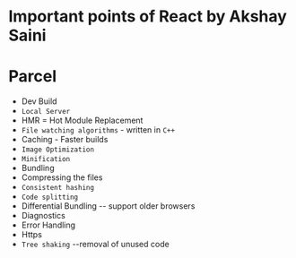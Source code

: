 # Important points of React by Akshay Saini


# Parcel
  - Dev Build
  - `Local Server`
  - HMR = Hot Module Replacement
  - `File watching algorithms` - written in `C++`
  - Caching - Faster builds
  - `Image Optimization`
  - `Minification`
  - Bundling
  - Compressing the files
  - `Consistent hashing`
  - `Code splitting`
  - Differential Bundling -- support older browsers
  - Diagnostics
  - Error Handling
  - Https
  - `Tree shaking` --removal of unused code

